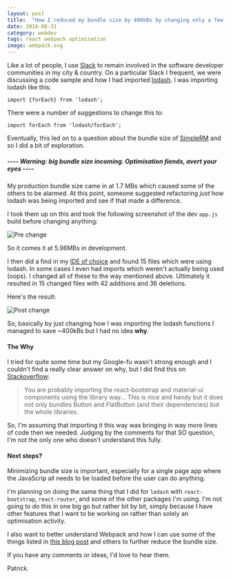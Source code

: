 ```yaml
---
layout: post
title:  "How I reduced my bundle size by 400kBs by changing only a few lines of code"
date: 2016-08-31
category: webdev
tags: react webpack optimisation
image: webpack.svg
---
```


Like a lot of people, I use [Slack](https://slack.com/) to remain involved in the software developer communities in my city & country. On a particular Slack I frequent, we were discussing a code sample and how I had imported [lodash](https://lodash.com/). I was importing lodash like this:

`import {forEach} from 'lodash';`

There were a number of suggestions to change this to:

`import forEach from 'lodash/forEach';`

Eventually, this led on to a question about the bundle size of [SimpleRM](https://simplerm.co) and so I did a bit of exploration.

##### ---- Warning: big bundle size incoming. Optimisation fiends, avert your eyes ----
 My production bundle size came in at 1.7 MBs which caused some of the others to be alarmed. At this point, someone suggested refactoring _just_ how lodash was being imported and see if that made a difference.

I took them up on this and took the following screenshot of the dev `app.js` build before changing anything:

![Pre change](https://i.gyazo.com/2d8414e554f707c33a710afc8f413636.png)

So it comes it at 5.96MBs in development.

I then did a find in my [IDE of choice](https://www.jetbrains.com/webstorm/) and found 15 files which were using lodash. In some cases I even had imports which weren't actually being used (oops). I changed all of these to the way mentioned above. Ultimately it resulted in 15 changed files with 42 additions and 36 deletions.

Here's the result:

![Post change](https://i.gyazo.com/11076c09ed59e631a2669ac2796453bc.png)

So, basically by just changing how I was importing the lodash functions I managed to save ~400kBs but I had no idea **why**.

#### The Why

I tried for quite some time but my Google-fu wasn't strong enough and I couldn't find a really clear answer on why, but I did find this on [Stackoverflow](http://stackoverflow.com/questions/34239731/how-to-minimize-the-size-of-webpacks-bundle):
> You are probably importing the react-bootstrap and material-ui components using the library way...
This is nice and handy but it does not only bundles Button and FlatButton (and their dependencies) but the whole libraries.

So, I'm assuming that importing it this way was bringing in way more lines of code then we needed. Judging by the comments for that SO question, I'm not the only one who doesn't understand this fully.

#### Next steps?
Minimizing bundle size is important, especially for a single page app where the JavaScrip all needs to be loaded before the user can do anything.

I'm planning on doing the same thing that I did for `lodash` with `react-bootstrap`, `react-router`, and some of the other packages I'm using. I'm not going to do this in one big go but rather bit by bit, simply because I have other features that I want to be working on rather than solely an optimisation activity.

I also want to better understand Webpack and how I can use some of the things listed in [this blog post](http://moduscreate.com/optimizing-react-es6-webpack-production-build/) and others to further reduce the bundle size.

If you have any comments or ideas, I'd love to hear them.

Patrick.
